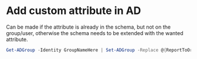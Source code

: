 # Add custom attribute in AD

Can be made if the attribute is already in the schema, but not on the group/user, otherwise the schema needs to be extended with the wanted attribute.

```powershell
Get-ADGroup -Identity GroupNameHere | Set-ADGroup -Replace @{ReportToOriginator=$true}
```

